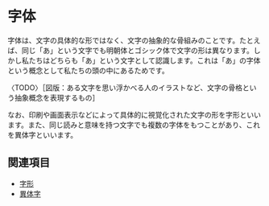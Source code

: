 # 字体

字体は、文字の具体的な形ではなく、文字の抽象的な骨組みのことです。たとえば、同じ「あ」という文字でも明朝体とゴシック体で文字の形は異なります。しかし私たちはどちらも「あ」という文字として認識します。これは「あ」の字体という概念として私たちの頭の中にあるためです。

〈TODO〉［図版：ある文字を思い浮かべる人のイラストなど、文字の骨格という抽象概念を表現するもの］

なお、印刷や画面表示などによって具体的に視覚化された文字の形を字形といいます。また、同じ読みと意味を持つ文字でも複数の字体をもつことがあり、これを異体字といいます。

## 関連項目

- [字形](./jikei.md)
- [異体字](./itaiji.md)
